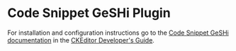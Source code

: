 Code Snippet GeSHi Plugin
==================================================

For installation and configuration instructions go to the [Code Snippet GeSHi documentation](https://ckeditor.com/docs/ckeditor4/latest/guide/dev_codesnippetgeshi.html) in the [CKEditor Developer's Guide](https://ckeditor.com/docs/ckeditor4/latest/guide.html).
